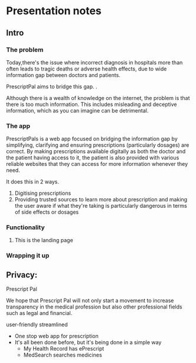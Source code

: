 # Presentation notes

## Intro

### The problem

Today,there's the issue where incorrect diagnosis in hospitals more than often leads to tragic deaths or adverse health effects, due to wide information gap between doctors and patients. 

PrescriptPal aims to bridge this gap. .

Although there is a wealth of knowledge on the internet, the problem is that there is too much information. This includes misleading and deceptive information, which as you can imagine can be detrimental.

### The app

PrescriptPals is a web app focused on bridging the information gap by simplifying, clarifying and ensuring prescriptions (particularly dosages) are correct. By making prescriptions available digitally as both the doctor and the patient having access to it, the patient is also provided with various reliable websites that they can access for more information whenever they need.


It does this in 2 ways.

1. Digitising prescriptions
2. Providing trusted sources to learn more about prescription and making the user aware if what they're taking is particularly dangerous in terms of side effects or dosages

### Functionality
1. This is the landing page

### Wrapping it up



## Privacy:
Prescript Pal 

We hope that Prescript Pal will not only start a movement to increase transparency in the medical profession but also other professional fields such as legal and financial.

user-friendly streamlined
* One stop web app for prescription
* It's all been done before, but it's being done in a simple way
  * My Health Record has ePrescript
  * MedSearch searches medicines


